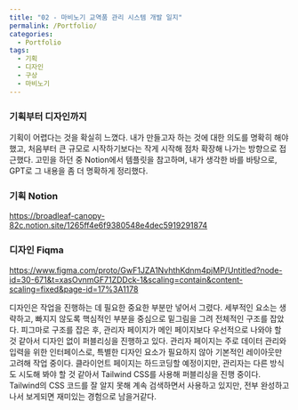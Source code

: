 ```yaml
---
title: "02 - 마비노기 교역품 관리 시스템 개발 일지"
permalink: /Portfolio/
categories:
  - Portfolio
tags:
  - 기획
  - 디자인
  - 구상
  - 마비노기
---
```



### 기획부터 디자인까지
기획이 어렵다는 것을 확실히 느꼈다. 
내가 만들고자 하는 것에 대한 의도를 명확히 해야 했고, 처음부터 큰 규모로 시작하기보다는 작게 시작해 점차 확장해 나가는 방향으로 접근했다. 
고민을 하던 중 Notion에서 템플릿을 참고하며, 내가 생각한 바를 바탕으로, GPT로 그 내용을 좀 더 명확하게 정리했다.

### 기획 Notion
https://broadleaf-canopy-82c.notion.site/1265ff4e6f9380548e4dec5919291874

### 디자인 Fiqma
https://www.figma.com/proto/GwF1JZA1NvhthKdnm4pjMP/Untitled?node-id=30-671&t=xasOvnmGF71ZDDck-1&scaling=contain&content-scaling=fixed&page-id=17%3A1178

디자인은 작업을 진행하는 데 필요한 중요한 부분만 넣어서 그렸다. 
세부적인 요소는 생략하고, 빠지지 않도록 핵심적인 부분을 중심으로 밑그림을 그려 전체적인 구조를 잡았다. 
피그마로 구조를 잡은 후, 관리자 페이지가 메인 페이지보다 우선적으로 나와야 할 것 같아서 디자인 없이 퍼블리싱을 진행하고 있다. 
관리자 페이지는 주로 데이터 관리와 입력을 위한 인터페이스로, 특별한 디자인 요소가 필요하지 않아 기본적인 레이아웃만 고려해 작업 중이다. 
클라이언트 페이지는 하드코딩할 예정이지만, 관리자는 다른 방식도 시도해 봐야 할 것 같아서 Tailwind CSS를 사용해 퍼블리싱을 진행 중이다. 
Tailwind의 CSS 코드를 잘 알지 못해 계속 검색하면서 사용하고 있지만, 전부 완성하고 나서 보게되면 재미있는 경험으로 남을거같다.